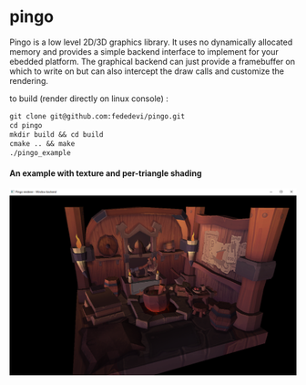 # pingo

Pingo is a low level 2D/3D graphics library. It uses no dynamically allocated memory and provides a simple backend interface to implement for your ebedded platform. The graphical backend can just provide a framebuffer on which to write on but can also intercept the draw calls and customize the rendering. 


to build (render directly on linux console) : 

```
git clone git@github.com:fededevi/pingo.git
cd pingo
mkdir build && cd build
cmake .. && make
./pingo_example
```


#### An example with texture and per-triangle shading
![Example](/example/viking.png)
